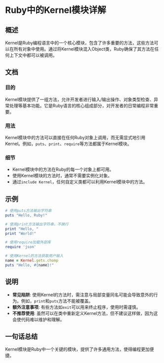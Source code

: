 <!--
Meta Description: # Ruby中的Kernel模块详解 ## 概述 Kernel是Ruby编程语言中的一个核心模块，包含了许多重要的方法，这些方法可以在所有对象中使用。通过将Kernel模块混入Object类，Ruby确保了其方法在任何上下文中都可以被调用。 ## 文档 ### 目的 Kernel模块提供了一组方法，...
Meta Keywords: puts, print, hello, require, kernel
-->

# Ruby中的Kernel模块详解

## 概述
Kernel是Ruby编程语言中的一个核心模块，包含了许多重要的方法，这些方法可以在所有对象中使用。通过将Kernel模块混入Object类，Ruby确保了其方法在任何上下文中都可以被调用。

## 文档
### 目的
Kernel模块提供了一组方法，允许开发者进行输入/输出操作、对象类型检查、异常处理等基本功能。它是Ruby语言的核心组成部分，对开发者的日常编程非常重要。

### 用法
Kernel模块中的方法可以直接在任何Ruby对象上调用，而无需显式地引用Kernel。例如，`puts`、`print`、`require`等方法都属于Kernel模块。

### 细节
- Kernel模块中的方法在Ruby的每一个对象上都可用。
- 使用Kernel模块的方法时，通常不需要实例化对象。
- 通过`include Kernel`，任何自定义类都可以利用Kernel模块中的方法。

## 示例
```ruby
# 使用puts方法输出字符串
puts "Hello, Ruby!"

# 使用print方法输出字符串，不换行
print "Hello, "
print "World!"

# 使用require加载外部库
require 'json'

# 使用Kernel的方法获取用户输入
name = Kernel.gets.chomp
puts "Hello, #{name}!"
```

## 说明
- **常见陷阱**: 使用Kernel的方法时，需注意与局部变量同名可能会导致意外的行为。例如，`print`和`puts`方法不能被覆盖。
- **额外注意事项**: 有些方法如`exit`可以用来终止程序，使用时需谨慎。
- **不推荐使用**: 虽然可以在类中重新定义Kernel方法，但不建议这样做，因为这会使代码难以维护和理解。

## 一句话总结
Kernel模块是Ruby中一个关键的模块，提供了许多通用方法，使得编程更加便捷。